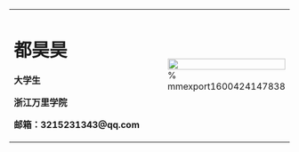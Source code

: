 <table border="0">
  <tr>
    <td width="75%">
      <h1>都昊昊</h1>
      <p><b>大学生</b></p>
      <p><b>浙江万里学院</b></p>
      <p><b>邮箱：3215231343@qq.com</b></p>
    </td>
    <td width="25%">
      <img src="mmexport1600424147838" width="100%">      % mmexport1600424147838
    </td>
  </tr>
</table>
